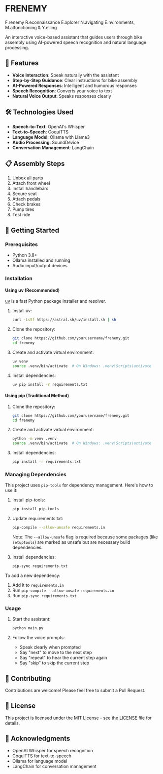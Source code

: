# FRENEMY

F.renemy R.econnaissance E.xplorer N.avigating E.nvironments, M.alfunctioning & Y.elling

An interactive voice-based assistant that guides users through bike assembly using AI-powered speech recognition and natural language processing.

## 🌟 Features

- **Voice Interaction**: Speak naturally with the assistant
- **Step-by-Step Guidance**: Clear instructions for bike assembly
- **AI-Powered Responses**: Intelligent and humorous responses
- **Speech Recognition**: Converts your voice to text
- **Natural Voice Output**: Speaks responses clearly

## 🛠️ Technologies Used

- **Speech-to-Text**: OpenAI's Whisper
- **Text-to-Speech**: CoquiTTS
- **Language Model**: Ollama with Llama3
- **Audio Processing**: SoundDevice
- **Conversation Management**: LangChain

## 📋 Assembly Steps

1. Unbox all parts
2. Attach front wheel
3. Install handlebars
4. Secure seat
5. Attach pedals
6. Check brakes
7. Pump tires
8. Test ride

## 🚀 Getting Started

### Prerequisites

- Python 3.8+
- Ollama installed and running
- Audio input/output devices

### Installation

#### Using uv (Recommended)

[uv][uv-link] is a fast Python package installer and resolver.

1. Install uv:

   ```bash
   curl -LsSf https://astral.sh/uv/install.sh | sh
   ```

2. Clone the repository:

   ```bash
   git clone https://github.com/yourusername/frenemy.git
   cd frenemy
   ```

3. Create and activate virtual environment:

   ```bash
   uv venv
   source .venv/bin/activate  # On Windows: .venv\Scripts\activate
   ```

4. Install dependencies:

   ```bash
   uv pip install -r requirements.txt
   ```

#### Using pip (Traditional Method)

1. Clone the repository:

   ```bash
   git clone https://github.com/yourusername/frenemy.git
   cd frenemy
   ```

2. Create and activate virtual environment:

   ```bash
   python -m venv .venv
   source .venv/bin/activate  # On Windows: .venv\Scripts\activate
   ```

3. Install dependencies:

   ```bash
   pip install -r requirements.txt
   ```

### Managing Dependencies

This project uses `pip-tools` for dependency management. Here's how to use it:

1. Install pip-tools:

   ```bash
   pip install pip-tools
   ```

2. Update requirements.txt:

   ```bash
   pip-compile --allow-unsafe requirements.in
   ```
   Note: The `--allow-unsafe` flag is required because some packages (like `setuptools`) are marked as unsafe but are necessary build dependencies.

3. Install dependencies:

   ```bash
   pip-sync requirements.txt
   ```

To add a new dependency:

1. Add it to `requirements.in`
2. Run `pip-compile --allow-unsafe requirements.in`
3. Run `pip-sync requirements.txt`

### Usage

1. Start the assistant:

   ```bash
   python main.py
   ```

2. Follow the voice prompts:
   - Speak clearly when prompted
   - Say "next" to move to the next step
   - Say "repeat" to hear the current step again
   - Say "skip" to skip the current step

## 🤝 Contributing

Contributions are welcome! Please feel free to submit a Pull Request.

## 📝 License

This project is licensed under the MIT License - see the [LICENSE][license-link] file for details.

## 🙏 Acknowledgments

- OpenAI Whisper for speech recognition
- CoquiTTS for text-to-speech
- Ollama for language model
- LangChain for conversation management

[uv-link]: https://github.com/astral-sh/uv
[license-link]: LICENSE